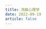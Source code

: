```yaml
---
title: 洗脑心理学
date: 2022-09-19
article: false
---
```


<PDF url="https://www.igarashi.fun:7779/pdf/%E5%BF%83%E7%90%86%E5%AD%A6/%E6%B4%97%E8%84%91%E5%BF%83%E7%90%86%E5%AD%A6.pdf" height="880px"/>
